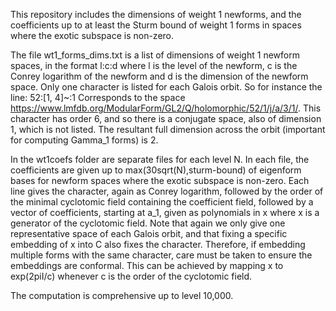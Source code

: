 This repository includes the dimensions of weight 1 newforms, and the coefficients up to at least the Sturm bound of weight 1 forms in spaces where the exotic subspace is non-zero.

The file wt1_forms_dims.txt is a list of dimensions of weight 1 newform spaces, in the format l:c:d where l is the level of the newform, c is the Conrey logarithm of the newform and d is the dimension of the newform space.
Only one character is listed for each Galois orbit. So for instance the line:
52:[1, 4]~:1
Corresponds to the space https://www.lmfdb.org/ModularForm/GL2/Q/holomorphic/52/1/j/a/3/1/. This character has order 6, and so there is a conjugate space, also of dimension 1, which is not listed. The resultant full dimension across the orbit (important for computing Gamma_1 forms) is 2.

In the wt1coefs folder are separate files for each level N. In each file, the coefficients are given up to max(30sqrt(N),sturm-bound) of eigenform bases for newform spaces where the exotic subspace is non-zero. Each line gives the character, again as Conrey logarithm, followed by the order of the minimal cyclotomic field containing the coefficient field, followed by a vector of coefficients, starting at a_1, given as polynomials in x where x is a generator of the cyclotomic field.
Note that again we only give one representative space of each Galois orbit, and that fixing a specific embedding of x into C also fixes the character. Therefore, if embedding multiple forms with the same character, care must be taken to ensure the embeddings are conformal. This can be achieved by mapping x to exp(2piI/c) whenever c is the order of the cyclotomic field.

The computation is comprehensive up to level 10,000.

